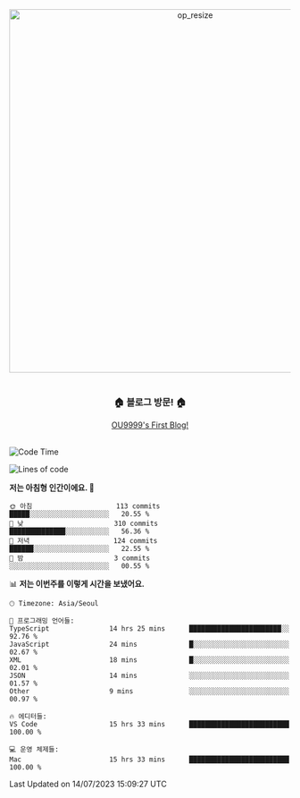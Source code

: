 
<div align=center>
	<img width="650" alt="op_resize" src="https://user-images.githubusercontent.com/113419018/231088010-e65212ff-48c4-480d-bf25-7427638b6e93.png">
</div>
<br>
<div align=center>
	<h3>🏠 블로그 방문! 🏠</h3>
	<a href="https://ou9999-next-js-blog.vercel.app/">OU9999's First Blog!</a>
</div>

<br>

<!--START_SECTION:waka-->
![Code Time](http://img.shields.io/badge/Code%20Time-592%20hrs%2055%20mins-blue)

![Lines of code](https://img.shields.io/badge/%EC%A0%80%EB%8A%94%20%EC%97%AC%ED%83%9C%EA%B9%8C%EC%A7%80%20-1.9%20million%20%EC%A4%84%EC%9D%98%20%EC%BD%94%EB%93%9C%EB%A5%BC%20%EC%9E%91%EC%84%B1%ED%96%88%EC%96%B4%EC%9A%94.-blue)

**저는 아침형 인간이에요. 🐤** 

```text
🌞 아침                     113 commits         █████░░░░░░░░░░░░░░░░░░░░   20.55 % 
🌆 낮　                     310 commits         ██████████████░░░░░░░░░░░   56.36 % 
🌃 저녁                     124 commits         ██████░░░░░░░░░░░░░░░░░░░   22.55 % 
🌙 밤　                     3 commits           ░░░░░░░░░░░░░░░░░░░░░░░░░   00.55 % 
```


📊 **저는 이번주를 이렇게 시간을 보냈어요.** 

```text
🕑︎ Timezone: Asia/Seoul

💬 프로그래밍 언어들: 
TypeScript               14 hrs 25 mins      ███████████████████████░░   92.76 % 
JavaScript               24 mins             █░░░░░░░░░░░░░░░░░░░░░░░░   02.67 % 
XML                      18 mins             █░░░░░░░░░░░░░░░░░░░░░░░░   02.01 % 
JSON                     14 mins             ░░░░░░░░░░░░░░░░░░░░░░░░░   01.57 % 
Other                    9 mins              ░░░░░░░░░░░░░░░░░░░░░░░░░   00.97 % 

🔥 에디터들: 
VS Code                  15 hrs 33 mins      █████████████████████████   100.00 % 

💻 운영 체제들: 
Mac                      15 hrs 33 mins      █████████████████████████   100.00 % 
```


 Last Updated on 14/07/2023 15:09:27 UTC
<!--END_SECTION:waka-->

